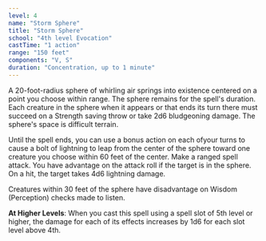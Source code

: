 ```yaml
---
level: 4
name: "Storm Sphere"
title: "Storm Sphere"
school: "4th level Evocation"
castTime: "1 action"
range: "150 feet"
components: "V, S"
duration: "Concentration, up to 1 minute"
---
```


A 20-foot-radius sphere of whirling air springs into existence centered on a point you choose within range. The sphere remains for the spell's duration. Each creature in the sphere when it appears or that ends its turn there must succeed on a Strength saving throw or take 2d6 bludgeoning damage. The sphere's space is difficult terrain.

Until the spell ends, you can use a bonus action on each ofyour turns to cause a bolt of lightning to leap from the center of the sphere toward one creature you choose within 60 feet of the center. Make a ranged spell attack. You have advantage on the attack roll if the target is in the sphere. On a hit, the target takes 4d6 lightning damage.

Creatures within 30 feet of the sphere have disadvantage on Wisdom (Perception) checks made to listen.

**At Higher Levels**: When you cast this spell using a spell slot of 5th level or higher, the damage for each of its effects increases by 1d6 for each slot level above 4th.
